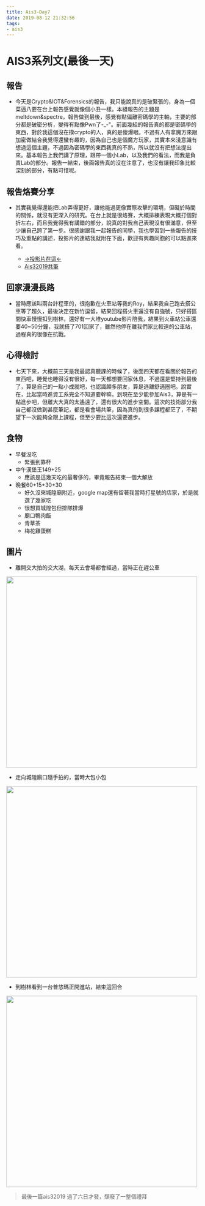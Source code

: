 ```yaml
---
title: Ais3-Day7
date: 2019-08-12 21:32:56
tags:
- ais3
---
```


# AIS3系列文(最後一天)

## 報告

* 今天是Crypto&IOT&Forensics的報告，我只能說真的是破緊張的，身為一個菜逼八要在台上報告感覺就像個小丑一樣。本組報告的主題是meltdown&spectre，報告做到最後，感覺有點偏離密碼學的主軸，主要的部分都是破密分析，變得有點像Pwn了-_-"。前面幾組的報告真的都是密碼學的東西，對於我這個沒在摸crypto的人，真的是傻爆眼。不過有人有拿魔方來跟加密做結合我覺得還蠻有趣的，因為自己也是個魔方玩家，其實本來淺意識有想過這個主題，不過因為密碼學的東西我真的不熟，所以就沒有把想法提出來。基本報告上我們講了原理，跟帶一個小Lab，以及我們的看法，而我是負責Lab的部分。報告一結束，後面報告真的沒在注意了，也沒有讓我印象比較深刻的部分，有點可惜呢。

## 報告烙賽分享

* 其實我覺得還能把Lab弄得更好，讓他能過更像實際攻擊的環境，但礙於時間的關係，就沒有更深入的研究。在台上就是很烙賽，大概排練表現大概打個對折左右，而且我覺得我有講錯的部分，說真的對我自己表現沒有很滿意，但至少讓自己跨了第一步。很感謝跟我一起報告的同學，我也學習到一些報告的技巧及重點的講述，投影片的連結我就附在下面，歡迎有興趣同胞的可以點進來看。

    - [→投影片在這←](https://drive.google.com/file/d/1RYWHBgOBpFXlzyJ-e-SSR59R6rYbE7l1/view)
    - [Ais32019共筆](https://hackmd.io/pybMD-TBQomVmbPDNdp-Xg#tip1)

## 回家漫漫長路

* 當時應該叫兩台計程車的，很抱歉在火車站等我的Roy，結果我自己跑去搭公車等了超久，最後決定在新竹逗留，結果回程搭火車還沒有自強號，只好搭區間快車慢慢扣到樹林，還好有一大堆youtube影片陪我，結果到火車站公車還要40~50分鐘，我就搭了701回家了，雖然他停在離我們家比較遠的公車站，過程真的很像在抗戰。

## 心得檢討

* 七天下來，大概前三天是我最認真聽課的時候了，後面四天都在看關於報告的東西吧，睡覺也睡得沒有很好，每一天都想要回家休息，不過還是堅持到最後了，算是自己的一點小成就吧，也認識頗多朋友，算是逃離舒適圈吧。說實在，比起當時進資工系完全不知道要幹嘛，到現在至少能參加Ais3，算是有一點進步吧，但離大大真的太遙遠了，還有很大的進步空間。這次的技術部分我自己都沒做到甚麼筆記，都是看會場共筆，因為真的到很多課程都茫了，不期望下一次能夠全跟上課程，但至少要比這次還要進步。



## 食物

* 早餐沒吃
    * 緊張到靠杯
* 中午漢堡王149+25
    * 應該是這幾天吃的最奢侈的，畢竟報告結束一個大解放
* 晚餐60+15+30+30
    * 好久沒來城隍廟附近，google map還有留著我當時打星號的店家，於是就選了幾家吃
    * 很想買城隍包但排隊排爆
    * 廟口鴨肉飯
    * 青草茶
    * 梅花雞蛋糕


## 圖片

* 離開交大拍的交大湖，每天去會場都會經過，當時正在趕公車
<img src="https://i.imgur.com/k6HUHgj.jpg" width=500px>

* 走向城隍廟口隨手拍的，當時大包小包
<img src="https://i.imgur.com/wRBIVrJ.jpg" width=500px>

* 到樹林看到一台普悠瑪正開進站，結束這回合
<img src="https://i.imgur.com/cYaAhEY.jpg" width=500px>

> 最後一篇ais32019
> 過了六日才發，頹廢了一整個禮拜